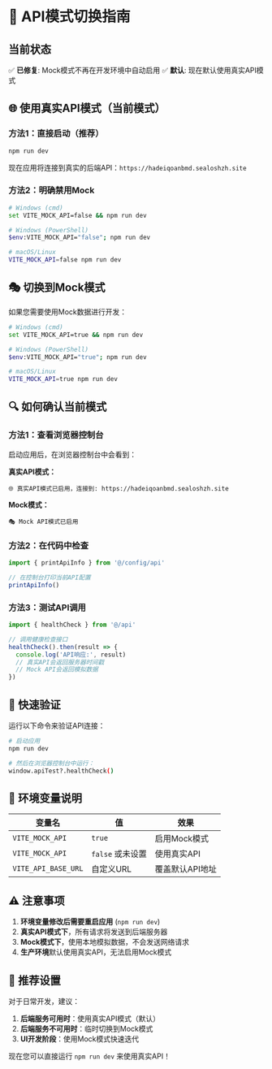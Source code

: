 # 🔄 API模式切换指南

## 当前状态

✅ **已修复**: Mock模式不再在开发环境中自动启用
✅ **默认**: 现在默认使用真实API模式

## 🌐 使用真实API模式（当前模式）

### 方法1：直接启动（推荐）
```bash
npm run dev
```

现在应用将连接到真实的后端API：`https://hadeiqoanbmd.sealoshzh.site`

### 方法2：明确禁用Mock
```bash
# Windows (cmd)
set VITE_MOCK_API=false && npm run dev

# Windows (PowerShell) 
$env:VITE_MOCK_API="false"; npm run dev

# macOS/Linux
VITE_MOCK_API=false npm run dev
```

## 🎭 切换到Mock模式

如果您需要使用Mock数据进行开发：

```bash
# Windows (cmd)
set VITE_MOCK_API=true && npm run dev

# Windows (PowerShell)
$env:VITE_MOCK_API="true"; npm run dev

# macOS/Linux  
VITE_MOCK_API=true npm run dev
```

## 🔍 如何确认当前模式

### 方法1：查看浏览器控制台
启动应用后，在浏览器控制台中会看到：

**真实API模式：**
```
🌐 真实API模式已启用，连接到: https://hadeiqoanbmd.sealoshzh.site
```

**Mock模式：**
```
🎭 Mock API模式已启用
```

### 方法2：在代码中检查
```javascript
import { printApiInfo } from '@/config/api'

// 在控制台打印当前API配置
printApiInfo()
```

### 方法3：测试API调用
```javascript
import { healthCheck } from '@/api'

// 调用健康检查接口
healthCheck().then(result => {
  console.log('API响应:', result)
  // 真实API会返回服务器时间戳
  // Mock API会返回模拟数据
})
```

## 🧪 快速验证

运行以下命令来验证API连接：

```bash
# 启动应用
npm run dev

# 然后在浏览器控制台中运行：
window.apiTest?.healthCheck()
```

## 🔧 环境变量说明

| 变量名 | 值 | 效果 |
|--------|---|------|
| `VITE_MOCK_API` | `true` | 启用Mock模式 |
| `VITE_MOCK_API` | `false` 或未设置 | 使用真实API |
| `VITE_API_BASE_URL` | 自定义URL | 覆盖默认API地址 |

## ⚠️ 注意事项

1. **环境变量修改后需要重启应用** (`npm run dev`)
2. **真实API模式下**，所有请求将发送到后端服务器
3. **Mock模式下**，使用本地模拟数据，不会发送网络请求
4. **生产环境**默认使用真实API，无法启用Mock模式

## 🚀 推荐设置

对于日常开发，建议：

1. **后端服务可用时**：使用真实API模式（默认）
2. **后端服务不可用时**：临时切换到Mock模式
3. **UI开发阶段**：使用Mock模式快速迭代

现在您可以直接运行 `npm run dev` 来使用真实API！
